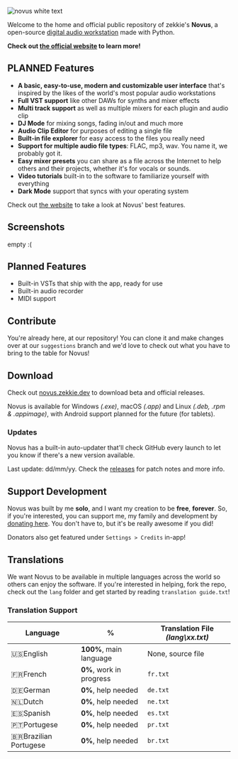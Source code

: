 ![novus white text](https://github.com/user-attachments/assets/48da7957-85d7-4f63-92b4-16c964a8e6ce)

Welcome to the home and official public repository of zekkie's **Novus**, a open-source [digital audio workstation](https://en.m.wikipedia.org/wiki/Digital_audio_workstation) made with Python. 

**Check out [the official website](https://novus.zekkie.dev/) to learn more!**

## PLANNED Features
- **A basic, easy-to-use, modern and customizable user interface** that's inspired by the likes of the world's most popular audio workstations
- **Full VST support** like other DAWs for synths and mixer effects
- **Multi track support** as well as multiple mixers for each plugin and audio clip
- **DJ Mode** for mixing songs, fading in/out and much more
- **Audio Clip Editor** for purposes of editing a single file 
- **Built-in file explorer** for easy access to the files you really need
- **Support for multiple audio file types**: FLAC, mp3, wav. You name it, we probably got it.
- **Easy mixer presets** you can share as a file across the Internet to help others and their projects, whether it's for vocals or sounds. 
- **Video tutorials** built-in to the software to familiarize yourself with everything
- **Dark Mode** support that syncs with your operating system

Check out [the website](https://novus.zekkie.dev/ïndex.html#features) to take a look at Novus' best features.

## Screenshots
empty :(


## Planned Features
- Built-in VSTs that ship with the app, ready for use
- Built-in audio recorder
- MIDI support

## Contribute
You're already here, at our repository! You can clone it and make changes over at our `suggestions` branch and we'd love to check out what you have to bring to the table for Novus! 

## Download
Check out [novus.zekkie.dev](https://novus.zekkie.dev/downloads) to download beta and official releases.

Novus is available for Windows *(.exe)*, macOS *(.app)* and Linux *(.deb, .rpm & .appimage)*, with Android support planned for the future (for tablets).

### Updates
Novus has a built-in auto-updater that'll check GitHub every launch to let you know if there's a new version available. 

Last update: dd/mm/yy. Check the [releases](https://github.com/zekticezy/novus/releases/) for patch notes and more info.

## Support Development
Novus was built by me **solo**, and I want my creation to be **free**, **forever**. So, if you're interested, you can support me, my family and development by [donating here](). You don't have to, but it's be really awesome if you did! 

Donators also get featured under `Settings > Credits` in-app!

## Translations
We want Novus to be available in multiple languages across the world so others can enjoy the software. If you're interested in helping, fork the repo, check out the `lang` folder and get started by reading `translation guide.txt`!

### Translation Support 

|Language|%|Translation File *(lang\xx.txt)*|
|---|---|---|
|🇺🇸English|**100%**, main language|None, source file|
|🇫🇷French|**0%**, work in progress|`fr.txt`|
|🇩🇪German|**0%**, help needed|`de.txt`|
|🇳🇱Dutch|**0%**, help needed|`ne.txt`|
|🇪🇸Spanish|**0%**, help needed|`es.txt`|
|🇵🇹Portugese|**0%**, help needed|`pr.txt`|
|🇧🇷Brazilian Portugese|**0%**, help needed|`br.txt`|
